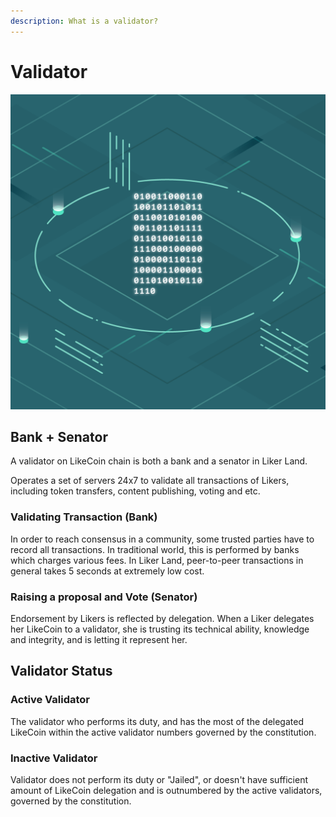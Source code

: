 ```yaml
---
description: What is a validator?
---
```


# Validator

![](../../../.gitbook/assets/likecoin_ad78_postlist_1213.png)

## Bank + Senator

A validator on LikeCoin chain is both a bank and a senator in Liker Land.

Operates a set of servers 24x7 to validate all transactions of Likers, including token transfers, content publishing, voting and etc.

### Validating Transaction \(Bank\)

In order to reach consensus in a community, some trusted parties have to record all transactions. In traditional world, this is performed by banks which charges various fees. In Liker Land, peer-to-peer transactions in general takes 5 seconds at extremely low cost.

### Raising a proposal and Vote \(Senator\)

Endorsement by Likers is reflected by delegation. When a Liker delegates her LikeCoin to a validator, she is trusting its technical ability, knowledge and integrity, and is letting it represent her.

## Validator Status

### Active Validator

The validator who performs its duty, and has the most of the delegated LikeCoin within the active validator numbers governed by the constitution.

### Inactive Validator

Validator does not perform its duty or "Jailed",  or doesn't have sufficient amount of LikeCoin delegation and is outnumbered by the active validators, governed by the constitution.

